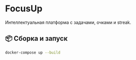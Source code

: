 # FocusUp

Интеллектуальная платформа с задачами, очками и streak.

## 📦 Сборка и запуск

```bash
docker-compose up --build
